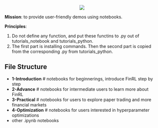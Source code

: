 <div align="center">
<img align="center" src=https://github.com/AI4Finance-Foundation/FinRL/blob/master/figs/FinRL_Tutorials.png>
</div>

**Mission**: to provide user-friendly demos using notebooks. 

**Principles**: 

1) Do not define any function, and put these functins to .py out of tutorials_notebook and tutorials_python.
2) The first part is installing commands. Then the second part is copied from the corresponding .py from tutorials_python.

## File Structure

+ **1-Introduction**		# notebooks for beginnerings, introduce FinRL step by step
+ **2-Advance**  	# notebooks for intermediate users to learn more about FinRL
+ **3-Practical**  	# notebooks for users to explore paper trading and more financial markets
+ **4-Optimization** # notebooks for users interested in hyperparameter optimizations
+ other .ipynb notebooks

